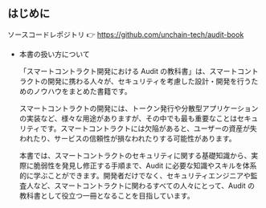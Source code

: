## はじめに

ソースコードレポジトリ 👉 https://github.com/unchain-tech/audit-book

-   本書の扱い方について

    「スマートコントラクト開発における Audit の教科書」は、スマートコントラクトの開発に携わる人々が、セキュリティを考慮した設計・開発を行うためのノウハウをまとめた書籍です。

    スマートコントラクトの開発には、トークン発行や分散型アプリケーションの実装など、様々な用途がありますが、その中でも最も重要なことはセキュリティです。スマートコントラクトには欠陥があると、ユーザーの資産が失われたり、サービスの信頼性が損なわれたりする可能性があります。

    本書では、スマートコントラクトのセキュリティに関する基礎知識から、実際に脆弱性を発見し修正する手順まで、Audit に必要な知識やスキルを体系的に学ぶことができます。開発者だけでなく、セキュリティエンジニアや監査人など、スマートコントラクトに関わるすべての人々にとって、Audit の教科書として役立つ一冊となることを目指しています。
